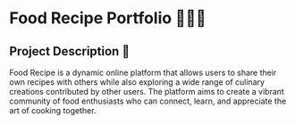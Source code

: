 # Food Recipe Portfolio  🍔🍰🍕

## Project Description 📜

Food Recipe is a dynamic online platform that allows users to share their own recipes with others while also exploring a wide range of culinary creations contributed by other users. The platform aims to create a vibrant community of food enthusiasts who can connect, learn, and appreciate the art of cooking together.




